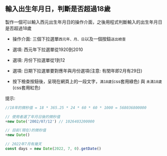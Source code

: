 ## 輸入出生年月日，判斷是否超過18歲

製作一個可以輸入西元出生年月日的操作介面，之後用程式判斷輸入的出生年月日是否超過18歲

- 操作介面: 三個下拉選單`西元年、月、日`以及一個按鈕`送出檢查`

- 選項: 西元年下拉選單從1920到2010
- 選項: 月份下拉選單從1到12
- 選項: 日期下拉選單要對應年與月份選項(注意: 有閏年即2月有29日)
- 按下檢查按鈕後，呈現在網頁上的一段文字，`滿18歲`(css套用綠色) 與 `未滿18歲`(css套用紅色)

提示:

```js
//18年的微秒值 = 18 * 365.25 * 24 * 60 * 60 * 1000 = 568036800000

// 使用者選了年月日後的微秒值 
+new Date('2002/07/12') // 1026403200000

// 目前(現在)的微秒值 
+new Date()

// 2022年7月有幾天
const days = new Date(2022, 7, 0).getDate()
```
